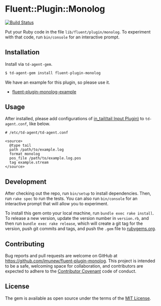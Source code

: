 # Fluent::Plugin::Monolog

[![Build Status](https://travis-ci.org/imunew/fluent-plugin-monolog.svg?branch=master)](https://travis-ci.org/imunew/fluent-plugin-monolog)

Put your Ruby code in the file `lib/fluent/plugin/monolog`. 
To experiment with that code, run `bin/console` for an interactive prompt.

## Installation

Install via `td-agent-gem`.

```bash
$ td-agent-gem install fluent-plugin-monolog
```

We have an example for this plugin, so please use it.

- [fluent-plugin-monolog-example](https://github.com/imunew/fluent-plugin-monolog-example)

## Usage

After installed, please add configurations of [in_tail(tail Input Plugin)](http://docs.fluentd.org/v0.12/articles/in_tail) to `td-agent.conf`, like below.

```
# /etc/td-agent/td-agent.conf

<source>
  @type tail
  path /path/to/example.log
  format monolog
  pos_file /path/to/example.log.pos
  tag example.stream
</source>
```

## Development

After checking out the repo, run `bin/setup` to install dependencies. Then, run `rake spec` to run the tests. You can also run `bin/console` for an interactive prompt that will allow you to experiment.

To install this gem onto your local machine, run `bundle exec rake install`. To release a new version, update the version number in `version.rb`, and then run `bundle exec rake release`, which will create a git tag for the version, push git commits and tags, and push the `.gem` file to [rubygems.org](https://rubygems.org).

## Contributing

Bug reports and pull requests are welcome on GitHub at https://github.com/imunew/fluent-plugin-monolog. This project is intended to be a safe, welcoming space for collaboration, and contributors are expected to adhere to the [Contributor Covenant](http://contributor-covenant.org) code of conduct.


## License

The gem is available as open source under the terms of the [MIT License](http://opensource.org/licenses/MIT).

